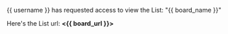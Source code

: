 {{ username }} has requested access to view the List: "{{ board_name }}"

Here's the List url: **<{{ board_url }}>**
